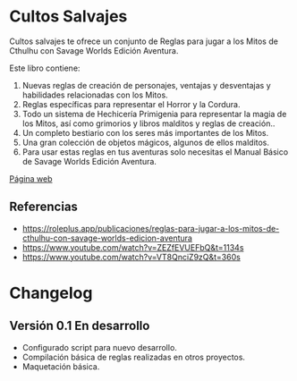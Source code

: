 # Cultos Salvajes
Cultos salvajes te ofrece un conjunto de Reglas para jugar a los Mitos de Cthulhu con Savage Worlds Edición Aventura.

Este libro contiene:

1. Nuevas reglas de creación de personajes, ventajas y desventajas y habilidades relacionadas con los Mitos.
2. Reglas específicas para representar el Horror y la Cordura.
3. Todo un sistema de Hechicería Primigenia para representar la magia de los Mitos, así como grimorios y libros malditos y reglas de creación..
4. Un completo bestiario con los seres más importantes de los Mitos.
5. Una gran colección de objetos mágicos, algunos de ellos malditos.
6. Para usar estas reglas en tus aventuras solo necesitas el Manual Básico de Savage Worlds Edición Aventura.

[Página web](https://gwannon.itch.io/cultos-salvajes)

## Referencias
* https://roleplus.app/publicaciones/reglas-para-jugar-a-los-mitos-de-cthulhu-con-savage-worlds-edicion-aventura
* https://www.youtube.com/watch?v=ZEZfEVUEFbQ&t=1134s
* https://www.youtube.com/watch?v=VT8QnciZ9zQ&t=360s

# Changelog

## Versión 0.1 En desarrollo
* Configurado script para nuevo desarrollo.
* Compilación básica de reglas realizadas en otros proyectos.
* Maquetación básica.
